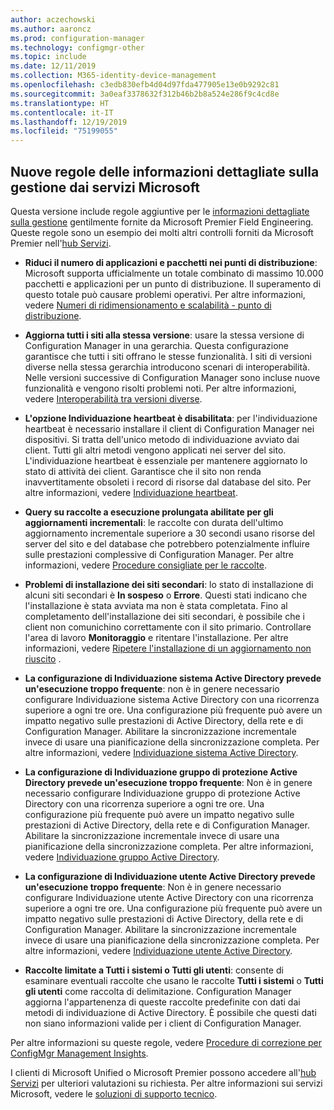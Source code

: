 ```yaml
---
author: aczechowski
ms.author: aaroncz
ms.prod: configuration-manager
ms.technology: configmgr-other
ms.topic: include
ms.date: 12/11/2019
ms.collection: M365-identity-device-management
ms.openlocfilehash: c3edb830efb4d04d97fda477905e13e0b9292c81
ms.sourcegitcommit: 3a0eaf3378632f312b46b2b8a524e286f9c4cd8e
ms.translationtype: HT
ms.contentlocale: it-IT
ms.lasthandoff: 12/19/2019
ms.locfileid: "75199055"
---
```

## <a name="bkmk_rules"></a> Nuove regole delle informazioni dettagliate sulla gestione dai servizi Microsoft

<!--3607758-->

Questa versione include regole aggiuntive per le [informazioni dettagliate sulla gestione](/configmgr/core/servers/manage/management-insights) gentilmente fornite da Microsoft Premier Field Engineering. Queste regole sono un esempio dei molti altri controlli forniti da Microsoft Premier nell'[hub Servizi](https://docs.microsoft.com/services-hub/health/getting_started_with_on_demand_assessments).

- **Riduci il numero di applicazioni e pacchetti nei punti di distribuzione**: Microsoft supporta ufficialmente un totale combinato di massimo 10.000 pacchetti e applicazioni per un punto di distribuzione. Il superamento di questo totale può causare problemi operativi. Per altre informazioni, vedere [Numeri di ridimensionamento e scalabilità - punto di distribuzione](/configmgr/core/plan-design/configs/size-and-scale-numbers#distribution-point).

- **Aggiorna tutti i siti alla stessa versione**: usare la stessa versione di Configuration Manager in una gerarchia. Questa configurazione garantisce che tutti i siti offrano le stesse funzionalità. I siti di versioni diverse nella stessa gerarchia introducono scenari di interoperabilità. Nelle versioni successive di Configuration Manager sono incluse nuove funzionalità e vengono risolti problemi noti. Per altre informazioni, vedere [Interoperabilità tra versioni diverse](/configmgr/core/plan-design/hierarchy/interoperability-between-different-versions).

- **L'opzione Individuazione heartbeat è disabilitata**: per l'individuazione heartbeat è necessario installare il client di Configuration Manager nei dispositivi. Si tratta dell'unico metodo di individuazione avviato dai client. Tutti gli altri metodi vengono applicati nei server del sito. L'individuazione heartbeat è essenziale per mantenere aggiornato lo stato di attività dei client. Garantisce che il sito non renda inavvertitamente obsoleti i record di risorse dal database del sito. Per altre informazioni, vedere [Individuazione heartbeat](/configmgr/core/servers/deploy/configure/about-discovery-methods#bkmk_aboutHeartbeat).

- **Query su raccolte a esecuzione prolungata abilitate per gli aggiornamenti incrementali**: le raccolte con durata dell'ultimo aggiornamento incrementale superiore a 30 secondi usano risorse del server del sito e del database che potrebbero potenzialmente influire sulle prestazioni complessive di Configuration Manager. Per altre informazioni, vedere [Procedure consigliate per le raccolte](/configmgr/core/clients/manage/collections/best-practices-for-collections).

- **Problemi di installazione dei siti secondari**: lo stato di installazione di alcuni siti secondari è **In sospeso** o **Errore**. Questi stati indicano che l'installazione è stata avviata ma non è stata completata. Fino al completamento dell'installazione dei siti secondari, è possibile che i client non comunichino correttamente con il sito primario. Controllare l'area di lavoro **Monitoraggio** e ritentare l'installazione. Per altre informazioni, vedere [Ripetere l'installazione di un aggiornamento non riuscito](/configmgr/core/servers/manage/install-in-console-updates#bkmk_retry) .

- **La configurazione di Individuazione sistema Active Directory prevede un'esecuzione troppo frequente**: non è in genere necessario configurare Individuazione sistema Active Directory con una ricorrenza superiore a ogni tre ore. Una configurazione più frequente può avere un impatto negativo sulle prestazioni di Active Directory, della rete e di Configuration Manager. Abilitare la sincronizzazione incrementale invece di usare una pianificazione della sincronizzazione completa. Per altre informazioni, vedere [Individuazione sistema Active Directory](/configmgr/core/servers/deploy/configure/about-discovery-methods#bkmk_aboutSystem).

- **La configurazione di Individuazione gruppo di protezione Active Directory prevede un'esecuzione troppo frequente**: Non è in genere necessario configurare Individuazione gruppo di protezione Active Directory con una ricorrenza superiore a ogni tre ore. Una configurazione più frequente può avere un impatto negativo sulle prestazioni di Active Directory, della rete e di Configuration Manager. Abilitare la sincronizzazione incrementale invece di usare una pianificazione della sincronizzazione completa. Per altre informazioni, vedere [Individuazione gruppo Active Directory](/configmgr/core/servers/deploy/configure/about-discovery-methods#bkmk_aboutGroup).

- **La configurazione di Individuazione utente Active Directory prevede un'esecuzione troppo frequente**: Non è in genere necessario configurare Individuazione utente Active Directory con una ricorrenza superiore a ogni tre ore. Una configurazione più frequente può avere un impatto negativo sulle prestazioni di Active Directory, della rete e di Configuration Manager. Abilitare la sincronizzazione incrementale invece di usare una pianificazione della sincronizzazione completa. Per altre informazioni, vedere [Individuazione utente Active Directory](/configmgr/core/servers/deploy/configure/about-discovery-methods#bkmk_aboutUser).

- **Raccolte limitate a Tutti i sistemi o Tutti gli utenti**: consente di esaminare eventuali raccolte che usano le raccolte **Tutti i sistemi** o **Tutti gli utenti** come raccolta di delimitazione. Configuration Manager aggiorna l'appartenenza di queste raccolte predefinite con dati dai metodi di individuazione di Active Directory. È possibile che questi dati non siano informazioni valide per i client di Configuration Manager.

Per altre informazioni su queste regole, vedere [Procedure di correzione per ConfigMgr Management Insights](https://docs.microsoft.com/services-hub/health/remediation-steps-configmgr).

I clienti di Microsoft Unified o Microsoft Premier possono accedere all'[hub Servizi](https://serviceshub.microsoft.com/assessments/) per ulteriori valutazioni su richiesta. Per altre informazioni sui servizi Microsoft, vedere le [soluzioni di supporto tecnico](https://www.microsoft.com/enterprise/services/support).
